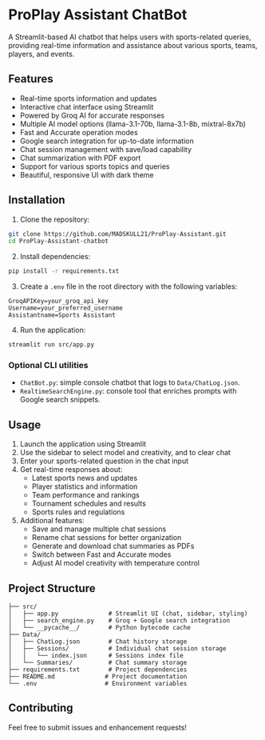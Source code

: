 # ProPlay Assistant ChatBot

A Streamlit-based AI chatbot that helps users with sports-related queries, providing real-time information and assistance about various sports, teams, players, and events.

## Features

- Real-time sports information and updates
- Interactive chat interface using Streamlit
- Powered by Groq AI for accurate responses
- Multiple AI model options (llama-3.1-70b, llama-3.1-8b, mixtral-8x7b)
- Fast and Accurate operation modes
- Google search integration for up-to-date information
- Chat session management with save/load capability
- Chat summarization with PDF export
- Support for various sports topics and queries
- Beautiful, responsive UI with dark theme

## Installation

1. Clone the repository:
```bash
git clone https://github.com/MADSKULL21/ProPlay-Assistant.git
cd ProPlay-Assistant-chatbot
```

2. Install dependencies:
```bash
pip install -r requirements.txt
```

3. Create a `.env` file in the root directory with the following variables:
```env
GroqAPIKey=your_groq_api_key
Username=your_preferred_username
Assistantname=Sports Assistant
```

4. Run the application:
```bash
streamlit run src/app.py
```

### Optional CLI utilities

- `ChatBot.py`: simple console chatbot that logs to `Data/ChatLog.json`.
- `RealtimeSearchEngine.py`: console tool that enriches prompts with Google search snippets.

## Usage

1. Launch the application using Streamlit
2. Use the sidebar to select model and creativity, and to clear chat
3. Enter your sports-related question in the chat input
4. Get real-time responses about:
   - Latest sports news and updates
   - Player statistics and information
   - Team performance and rankings
   - Tournament schedules and results
   - Sports rules and regulations
5. Additional features:
   - Save and manage multiple chat sessions
   - Rename chat sessions for better organization
   - Generate and download chat summaries as PDFs
   - Switch between Fast and Accurate modes
   - Adjust AI model creativity with temperature control

## Project Structure

```
├── src/
│   ├── app.py              # Streamlit UI (chat, sidebar, styling)
│   ├── search_engine.py    # Groq + Google search integration
│   └── __pycache__/        # Python bytecode cache
├── Data/
│   ├── ChatLog.json        # Chat history storage
│   ├── Sessions/           # Individual chat session storage
│   │   └── index.json      # Sessions index file
│   └── Summaries/          # Chat summary storage
├── requirements.txt        # Project dependencies
├── README.md              # Project documentation
└── .env                   # Environment variables
```

## Contributing

Feel free to submit issues and enhancement requests!
